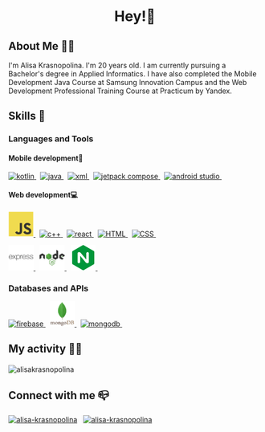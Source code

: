 <h1 align="center">Hey!👋</h1>

<h2>About Me 👩‍💻</h2>

<p>I'm Alisa Krasnopolina. I'm 20 years old. I am currently pursuing a Bachelor's degree in Applied Informatics. I have also completed the Mobile Development Java Course at Samsung Innovation Campus and the Web Development Professional Training Course at Practicum by Yandex.</p>

<h2>Skills 🦾</h2>

<h3>Languages and Tools</h3>

<h4>Mobile development📱</h4>

<p align="left">
<a href="https://kotlinlang.org/"> <img src="https://upload.wikimedia.org/wikipedia/commons/3/37/Kotlin_Icon_2021.svg" alt="kotlin" width="50" height="50" /> </a> &nbsp;
<a href="https://www.java.com/"> <img src="https://upload.wikimedia.org/wikipedia/ru/3/39/Java_logo.svg" alt="java" width="50" height="50" /> </a> &nbsp;
<a href="https://developer.mozilla.org/en-US/docs/Web/XML/XML_introduction"> <img src="https://www.svgrepo.com/show/221334/xml.svg" alt="xml" width="50" height="50" /> </a> &nbsp;
<a href="https://developer.android.com/compose"> <img src="https://hadiyarajesh.com/wp-content/uploads/2023/02/jetpack-compose-icon_RGB.png" alt="jetpack compose" width="50" height="50" /> </a> &nbsp;
<a href="https://developer.android.com/studio"> <img src="https://upload.wikimedia.org/wikipedia/commons/c/c1/Android_Studio_icon_%282023%29.svg" alt="android studio" width="50" height="50" /> </a> &nbsp;
</p>

<h4>Web development💻</h4>

<p align="left">
<a href="https://developer.mozilla.org/en-US/docs/Web/JavaScript"> <img src="https://raw.githubusercontent.com/devicons/devicon/master/icons/javascript/javascript-original.svg" alt="javascript" width="50" height="50" /> </a> &nbsp;
<a href="https://metanit.com/cpp/"> <img src="https://upload.wikimedia.org/wikipedia/commons/1/18/ISO_C%2B%2B_Logo.svg" alt="c++" width="50" height="50" /> </a> &nbsp;
<a href="https://react.dev/"> <img src="https://reactnative.dev/img/header_logo.svg" alt="react" width="50" height="50" /> </a> &nbsp;
<a href="https://developer.mozilla.org/en-US/docs/Learn/Getting_started_with_the_web/HTML_basics"> <img src="https://upload.wikimedia.org/wikipedia/commons/6/61/HTML5_logo_and_wordmark.svg" alt="HTML" width="50" height="50" /> </a> &nbsp;
<a href="https://developer.mozilla.org/en-US/docs/Learn/Getting_started_with_the_web/CSS_basics"> <img src="https://upload.wikimedia.org/wikipedia/commons/d/d5/CSS3_logo_and_wordmark.svg" alt="CSS" width="50" height="50" /> </a> &nbsp;
</p>
<p align="left">
<a href="https://expressjs.com"> <img src="https://raw.githubusercontent.com/devicons/devicon/master/icons/express/express-original-wordmark.svg" alt="express" width="50" height="50" /> </a> &nbsp;
<a href="https://nodejs.org"> <img src="https://raw.githubusercontent.com/devicons/devicon/master/icons/nodejs/nodejs-original-wordmark.svg" alt="nodejs" width="50" height="50" /> </a> &nbsp;
<a href="https://www.nginx.com"> <img src="https://raw.githubusercontent.com/devicons/devicon/master/icons/nginx/nginx-original.svg" alt="nginx" width="50" height="50" /> </a> &nbsp;
</p>

<h3  align="left">Databases and APIs</h3>

<p align="left">
<a href="https://www.firebase.com/"> <img src="https://brandeps.com/logo-download/F/Firebase-logo-vector-02.svg" alt="firebase" width="50" height="50" /> </a> &nbsp;
<a href="https://www.mongodb.com/"> <img src="https://raw.githubusercontent.com/devicons/devicon/master/icons/mongodb/mongodb-original-wordmark.svg" alt="mongodb" width="50" height="50" /> </a> &nbsp;
<a href="https://www.postman.com/"> <img src="https://www.svgrepo.com/show/354202/postman-icon.svg" alt="mongodb" width="50" height="50" /> </a> &nbsp;
</p>

<h2  align="left">My activity 🏃‍♀️</h2>

<p><img width="500px" align="center" src="https://github-readme-streak-stats.herokuapp.com/?user=alisakrasnopolina&theme=dark&background=000000" alt="alisakrasnopolina" /></p>

<h2  align="left">Connect with me 📪</h2>

<p align="left">
<a href="https://www.linkedin.com/in/alisa-krasnopolina" target="blank"><img align="center" src="https://upload.wikimedia.org/wikipedia/commons/8/81/LinkedIn_icon.svg" alt="alisa-krasnopolina" height="50" width="50" /></a> &nbsp;
<a href="mailto:alisakras9@gmail.com" target="blank"><img align="center" src="https://upload.wikimedia.org/wikipedia/commons/7/7e/Gmail_icon_%282020%29.svg" alt="alisa-krasnopolina" height="50" width="50" /></a>
</p>
